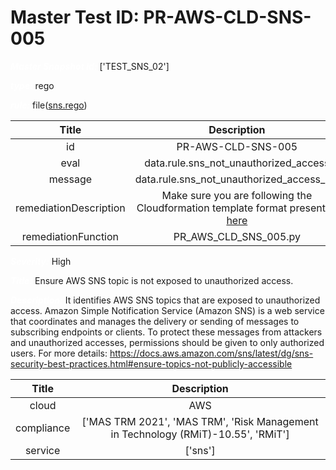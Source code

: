 



# Master Test ID: PR-AWS-CLD-SNS-005


***<font color="white">Master Snapshot Id:</font>*** ['TEST_SNS_02']

***<font color="white">type:</font>*** rego

***<font color="white">rule:</font>*** file([sns.rego])  
  
  
  
  

|Title|Description|
| :---: | :---: |
|id|PR-AWS-CLD-SNS-005|
|eval|data.rule.sns_not_unauthorized_access|
|message|data.rule.sns_not_unauthorized_access_err|
|remediationDescription|Make sure you are following the Cloudformation template format presented <a href='https://boto3.amazonaws.com/v1/documentation/api/latest/reference/services/sns.html#SNS.Client.get_topic_attributes' target='_blank'>here</a>|
|remediationFunction|PR_AWS_CLD_SNS_005.py|


***<font color="white">Severity:</font>*** High

***<font color="white">Title:</font>*** Ensure AWS SNS topic is not exposed to unauthorized access.

***<font color="white">Description:</font>*** It identifies AWS SNS topics that are exposed to unauthorized access. Amazon Simple Notification Service (Amazon SNS) is a web service that coordinates and manages the delivery or sending of messages to subscribing endpoints or clients. To protect these messages from attackers and unauthorized accesses, permissions should be given to only authorized users. For more details: https://docs.aws.amazon.com/sns/latest/dg/sns-security-best-practices.html#ensure-topics-not-publicly-accessible  
  
  

|Title|Description|
| :---: | :---: |
|cloud|AWS|
|compliance|['MAS TRM 2021', 'MAS TRM', 'Risk Management in Technology (RMiT)-10.55', 'RMiT']|
|service|['sns']|



[sns.rego]: https://github.com/prancer-io/prancer-compliance-test/tree/master/aws/cloud/sns.rego

